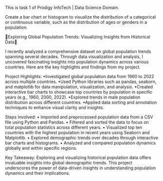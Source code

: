 This is task 1 of Prodigy InfoTech | Data Science Domain.

Create a bar chart or histogram to visualize the distribution of a categorical or continuous variable, such as the distribution of ages or genders in a population.

🚀Exploring Global Population Trends: Visualizing Insights from Historical Data🚀

I recently analyzed a comprehensive dataset on global population trends spanning several decades. Through data visualization and analysis, I uncovered fascinating insights into population dynamics across various countries. Here are the key highlights and findings from my project.

Project Highlights:
•Investigated global population data from 1960 to 2022 across multiple countries.
•Used Python libraries such as pandas, seaborn, and matplotlib for data manipulation, visualization, and analysis.
•Created interactive bar charts to showcase top countries by population in specific years (e.g., 1960, 2000, 2022).
•Explored trends in male population distribution across different countries.
•Applied data sorting and annotation techniques to enhance visual clarity and insights.

Steps Involved:
• Imported and preprocessed population data from a CSV file using Python and Pandas.
• Filtered and sorted the data to focus on total population statistics across different years.
• Visualized top ten countries with the highest population in recent years using Seaborn and Matplotlib.
• Explored demographic trends over decades through interactive bar charts and histograms.
• Analyzed and compared population dynamics globally and within specific regions.

Key Takeaway:
Exploring and visualizing historical population data offers invaluable insights into global demographic trends. This project underscores the power of data-driven insights in understanding population dynamics and their implications.
